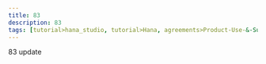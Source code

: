```yaml
---
title: 83
description: 83
tags: [tutorial>hana_studio, tutorial>Hana, agreements>Product-Use-&-Support-Terms, products>project-"Sentinel"]
---
```

83
update
